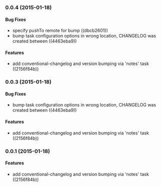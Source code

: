 <a name="0.0.4"></a>
### 0.0.4 (2015-01-18)


#### Bug Fixes

* specify pushTo remote for bump ((dbcb2601))
* bump task configuration options in wrong location, CHANGELOG was created between ((4463eba9))


#### Features

* add conventional-changelog and version bumping via 'notes' task ((2156f84b))


<a name="0.0.3"></a>
### 0.0.3 (2015-01-18)


#### Bug Fixes

* bump task configuration options in wrong location, CHANGELOG was created between ((4463eba9))


#### Features

* add conventional-changelog and version bumping via 'notes' task ((2156f84b))


<a name="0.0.1"></a>
### 0.0.1 (2015-01-18)


#### Features

* add conventional-changelog and version bumping via 'notes' task ((2156f84b))


